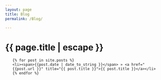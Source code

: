 ```yaml
---
layout: page
title: Blog
permalink: /Blog/

---
```


<h1 class="page-title">{{ page.title | escape }}</h1>

<ul class="posts">

	{% for post in site.posts %}
	<li><span>{{post.date | date_to_string }}</span> » <a href="{{post.url }}" title="{{ post.title }}">{{ post.title }}</a></li>
	{% endfor %}
</ul>